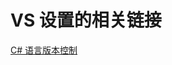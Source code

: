 # VS 设置的相关链接
[C# 语言版本控制](https://docs.microsoft.com/zh-cn/dotnet/csharp/language-reference/configure-language-version)